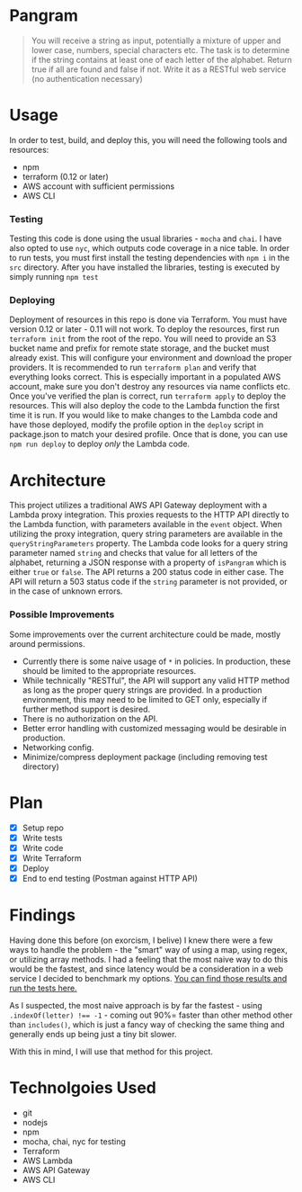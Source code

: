 # Pangram

> You will receive a string as input, potentially a mixture of upper and lower case, numbers, special characters etc. The task is to determine if the string contains at least one of each letter of the alphabet. Return true if all are found and false if not. Write it as a RESTful web service (no authentication necessary)

# Usage

In order to test, build, and deploy this, you will need the following tools and resources:
- npm
- terraform (0.12 or later)
- AWS account with sufficient permissions
- AWS CLI

### Testing

Testing this code is done using the usual libraries - `mocha` and `chai`. I have also opted to use `nyc`, which outputs code coverage in a nice table.
In order to run tests, you must first install the testing dependencies with `npm i` in the `src` directory. After you have installed the libraries, testing is executed by simply running `npm test`

### Deploying

Deployment of resources in this repo is done via Terraform. You must have version 0.12 or later - 0.11 will not work.
To deploy the resources, first run `terraform init` from the root of the repo. You will need to provide an S3 bucket name and prefix for remote state storage, and the bucket must already exist. This will configure your environment and download the proper providers.
It is recommended to run `terraform plan` and verify that everything looks correct. This is especially important in a populated AWS account, make sure you don't destroy any resources via name conflicts etc. Once you've verified the plan is correct, run `terraform apply` to deploy the resources. This will also deploy the code to the Lambda function the first time it is run.
If you would like to make changes to the Lambda code and have those deployed, modify the profile option in the `deploy` script in package.json to match your desired profile. Once that is done, you can use `npm run deploy` to deploy _only_ the Lambda code.

# Architecture

This project utilizes a traditional AWS API Gateway deployment with a Lambda proxy integration. This proxies requests to the HTTP API directly to the Lambda function, with parameters available in the `event` object. When utilizing the proxy integration, query string parameters are available in the `queryStringParameters` property. The Lambda code looks for a query string parameter named `string` and checks that value for all letters of the alphabet, returning a JSON response with a property of `isPangram` which is either `true` or `false`. The API returns a 200 status code in either case. The API will return a 503 status code if the `string` parameter is not provided, or in the case of unknown errors.

### Possible Improvements

Some improvements over the current architecture could be made, mostly around permissions. 
- Currently there is some naive usage of `*` in policies. In production, these should be limited to the appropriate resources.
- While technically "RESTful", the API will support any valid HTTP method as long as the proper query strings are provided. In a production environment, this may need to be limited to GET only, especially if further method support is desired.
- There is no authorization on the API.
- Better error handling with customized messaging would be desirable in production.
- Networking config.
- Minimize/compress deployment package (including removing test directory)


# Plan
- [x] Setup repo
- [x] Write tests
- [x] Write code
- [x] Write Terraform
- [x] Deploy
- [x] End to end testing (Postman against HTTP API)

# Findings

Having done this before (on exorcism, I belive) I knew there were a few ways to handle the problem - the "smart" way of using a map, using regex, or utilizing array methods. I had a feeling that the most naive way to do this would be the fastest, and since latency would be a consideration in a web service I decided to benchmark my options. [You can find those results and run the tests here.](https://jsperf.com/pangram-method-comparison/1)

As I suspected, the most naive approach is by far the fastest - using `.indexOf(letter) !== -1` - coming out 90%= faster than other method other than `includes()`, which is just a fancy way of checking the same thing and generally ends up being just a tiny bit slower.

With this in mind, I will use that method for this project.

# Technolgoies Used
- git
- nodejs
- npm
- mocha, chai, nyc for testing
- Terraform
- AWS Lambda
- AWS API Gateway
- AWS CLI